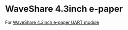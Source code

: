 # WaveShare 4.3inch e-paper

For [WaveShare 4.3inch e-paper UART module](http://www.waveshare.net/wiki/4.3inch_e-Paper_UART_Module)

